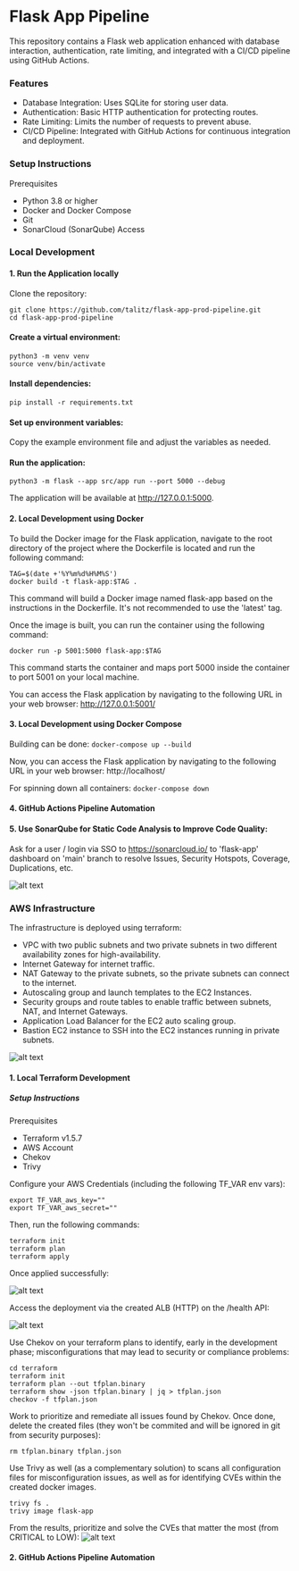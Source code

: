# Flask App Pipeline
This repository contains a Flask web application enhanced with database interaction, authentication, rate limiting, and integrated with a CI/CD pipeline using GitHub Actions.

### Features
- Database Integration: Uses SQLite for storing user data.
- Authentication: Basic HTTP authentication for protecting routes.
- Rate Limiting: Limits the number of requests to prevent abuse.
- CI/CD Pipeline: Integrated with GitHub Actions for continuous integration and deployment.

### Setup Instructions
Prerequisites
- Python 3.8 or higher
- Docker and Docker Compose
- Git
- SonarCloud (SonarQube) Access

### Local Development

#### 1. Run the Application locally
Clone the repository:
```
git clone https://github.com/talitz/flask-app-prod-pipeline.git
cd flask-app-prod-pipeline
```

#### Create a virtual environment:
```
python3 -m venv venv
source venv/bin/activate
```

#### Install dependencies:
```pip install -r requirements.txt``` 

#### Set up environment variables:
Copy the example environment file and adjust the variables as needed.

#### Run the application:
```python3 -m flask --app src/app run --port 5000 --debug```

The application will be available at http://127.0.0.1:5000.

#### 2. Local Development using Docker

To build the Docker image for the Flask application, navigate to the root directory of the project where the Dockerfile is located and run the following command:

```
TAG=$(date +'%Y%m%d%H%M%S')
docker build -t flask-app:$TAG .
```

This command will build a Docker image named flask-app based on the instructions in the Dockerfile.
It's not recommended to use the 'latest' tag.

Once the image is built, you can run the container using the following command:

```docker run -p 5001:5000 flask-app:$TAG```

This command starts the container and maps port 5000 inside the container to port 5001 on your local machine.

You can access the Flask application by navigating to the following URL in your web browser: http://127.0.0.1:5001/

#### 3. Local Development using Docker Compose

Building can be done:
```docker-compose up --build```

Now, you can access the Flask application by navigating to the following URL in your web browser: http://localhost/

For spinning down all containers:
```docker-compose down```

#### 4. GitHub Actions Pipeline Automation

#### 5. Use SonarQube for Static Code Analysis to Improve Code Quality:
Ask for a user / login via SSO to https://sonarcloud.io/ to 'flask-app' dashboard on 'main' branch to resolve Issues, Security Hotspots, Coverage, Duplications, etc. 

![alt text](https://i.imghippo.com/files/Qrbm71725095992.png)

### AWS Infrastructure

The infrastructure is deployed using terraform:
- VPC with two public subnets and two private subnets in two different availability zones for high-availability.
- Internet Gateway for internet traffic.
- NAT Gateway to the private subnets, so the private subnets can connect to the internet.
- Autoscaling group and launch templates to the EC2 Instances.
- Security groups and route tables to enable traffic between subnets, NAT, and Internet Gateways.
- Application Load Balancer for the EC2 auto scaling group.
- Bastion EC2 instance to SSH into the EC2 instances running in private subnets.

![alt text](https://miro.medium.com/v2/resize:fit:1400/format:webp/1*p0PB24XPldiNMcx4nTzFEQ.png)

#### 1. Local Terraform Development

##### Setup Instructions
Prerequisites
- Terraform v1.5.7
- AWS Account
- Chekov 
- Trivy

Configure your AWS Credentials (including the following TF_VAR env vars): 
```
export TF_VAR_aws_key=""                           
export TF_VAR_aws_secret=""
```

Then, run the following commands:
```
terraform init                           
terraform plan
terraform apply
```

Once applied successfully:

![alt text](https://i.imghippo.com/files/8SepE1725039234.png)

Access the deployment via the created ALB (HTTP) on the /health API:

![alt text](https://i.imghippo.com/files/lOmwr1725039197.png)

Use Chekov on your terraform plans to identify, early in the development phase; misconfigurations that may lead to security or compliance problems:
```
cd terraform
terraform init
terraform plan --out tfplan.binary
terraform show -json tfplan.binary | jq > tfplan.json
checkov -f tfplan.json
```
Work to prioritize and remediate all issues found by Chekov.
Once done, delete the created files (they won't be commited and will be ignored in git from security purposes):
```
rm tfplan.binary tfplan.json
```

Use Trivy as well (as a complementary solution) to scans all configuration files for misconfiguration issues, as well as for identifying CVEs within the created docker images.
```
trivy fs .
trivy image flask-app
```

From the results, prioritize and solve the CVEs that matter the most (from CRITICAL to LOW):
![alt text](https://i.imghippo.com/files/KC0BX1725046459.png)

#### 2. GitHub Actions Pipeline Automation
